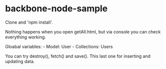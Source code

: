 # backbone-node-sample

Clone and 'npm install'.

Nothing happens when you open getAll.html, but via console you can check everything working.

Gloabal variables:
	- Model: User
	- Collections: Users

You can try destroy(), fetch() and save(). This last one for inserting and updating data.